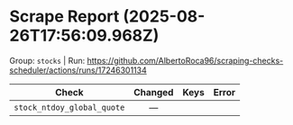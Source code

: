 # Scrape Report (2025-08-26T17:56:09.968Z)

Group: `stocks`  |  Run: https://github.com/AlbertoRoca96/scraping-checks-scheduler/actions/runs/17246301134

| Check | Changed | Keys | Error |
|---|:---:|:--|:--|
| `stock_ntdoy_global_quote` | — |  |  |

